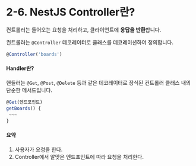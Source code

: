 # 2-6. NestJS Controller란?

컨트롤러는 들어오는 요청을 처리하고, 클라이언트에 **응답을 반환**합니다.

컨트롤러는 `@Controller` 데코레이터로 클래스를 데코레이션하여 정의합니다.

```typescript
@Controller('boards')
```



#### Handler란?

핸들러는 `@Get`, `@Post`, `@Delete` 등과 같은 데코레이터로 장식된 컨트롤러 클래스 내의 단순한 메서드입니다.

```typescript
@Get(엔드포인트)
getBoards() {
 ~~~
}
```



#### 요약

1. 사용자가 요청을 한다.
2. Controller에서 알맞은 엔드포인트에 따라 요청을 처리한다.

<figure><img src="../../../.gitbook/assets/스크린샷 2023-12-22 오후 3.54.15.png" alt=""><figcaption></figcaption></figure>
